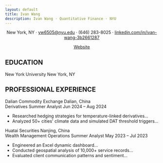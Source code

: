 ```yaml
---
layout: default
title: Ivan Wang
description: Ivan Wang · Quantitative Finance · NYU 
---
```



<div id="signature-container"></div>


<div class="contact-info" style="text-align:center;margin-bottom:30px;">
<p>New York, NY · <a href="mailto:yw6505@nyu.edu">yw6505@nyu.edu</a> · (646) 283-8025 ·
<a href="https://linkedin.com/in/ivan-wang-3b2661287">linkedin.com/in/ivan-wang-3b2661287</a></p>
<a href="https://ivan-wang-tech.github.io">Website</a>
</div>


<div class="section">
<h2>EDUCATION</h2>
<div class="item">
<div class="item-header">
<span>New York University</span>
<span>New York, NY</span>
</div>
</div>
</div>


<div class="section">
<h2>PROFESSIONAL EXPERIENCE</h2>
<div class="item">
<div class="item-header">
<span>Dalian Commodity Exchange</span>
<span>Dalian, China</span>
</div>
<div class="item-header">
<span>Derivatives Summer Analyst</span>
<span>Jun 2024 – Aug 2024</span>
</div>
<div class="item-content">
<ul>
<li>Researched hedging strategies for temperature-linked derivatives…</li>
<li>Analyzed 50+ cities' climate data and simulated DAT threshold triggers…</li>
</ul>
</div>
</div>
<div class="item">
<div class="item-header">
<span>Huatai Securities</span>
<span>Nanjing, China</span>
</div>
<div class="item-header">
<span>Wealth Management Operations Summer Analyst</span>
<span>May 2023 – Jul 2023</span>
</div>
<div class="item-content">
<ul>
<li>Engineered an Excel dynamic dashboard…</li>
<li>Conducted geospatial analysis of 10,000+ service records…</li>
<li>Evaluated client communication patterns and sentiment…</li>
</ul>
</div>
</div>
</div>
